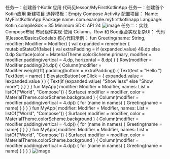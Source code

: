 任务一：创建首个Kotlin应用
代码见lesson/MyFirstKotlinApp
任务一：创建首个Kotlin应用
新建项目
选择模板：Empty Compose Activity
配置项目：
Name: MyFirstKotlinApp
Package name: com.example.myfirstkotlinapp
Language: Kotlin
compileSdk = 35
Minimum SDK: API 24
![image](https://github.com/user-attachments/assets/bac70cf9-ac7b-4d7c-b806-01ce5d5414c7)
任务二：实践Compose布局
布局组件实现
使用 Column、Row 和 Box 组合实现复杂UI：
代码见lesson/BasicsCodelab
核心代码示例：
fun Greeting(name: String, modifier: Modifier = Modifier) {
    val expanded = remember { mutableStateOf(false) }
    val extraPadding = if (expanded.value) 48.dp else 0.dp
    Surface(color = MaterialTheme.colorScheme.primary,
        modifier = modifier.padding(vertical = 4.dp, horizontal = 8.dp)
    ) {
        Row(modifier = Modifier.padding(24.dp)) {
            Column(modifier = Modifier.weight(1f).padding(bottom = extraPadding)) {
                Text(text = "Hello ")
                Text(text = name)
            }
            ElevatedButton(
                onClick = { expanded.value = !expanded.value }
            ) {
                Text(if (expanded.value) "Show less" else "Show more")
            }
        }
    }
}
fun MyApp( modifier: Modifier = Modifier,
           names: List<String> = listOf("World", "Compose")) {
    Surface(
        modifier = modifier,
        color = MaterialTheme.colorScheme.background
    ) {
        Column(modifier = modifier.padding(vertical = 4.dp)) {
            for (name in names) {
                Greeting(name = name)
            }
        }
    }
}
fun MyApp( modifier: Modifier = Modifier,
           names: List<String> = listOf("World", "Compose")) {
    Surface(
        modifier = modifier,
        color = MaterialTheme.colorScheme.background
    ) {
        Column(modifier = modifier.padding(vertical = 4.dp)) {
            for (name in names) {
                Greeting(name = name)
            }
        }
    }
}
fun MyApp( modifier: Modifier = Modifier,
           names: List<String> = listOf("World", "Compose")) {
    Surface(
        modifier = modifier,
        color = MaterialTheme.colorScheme.background
    ) {
        Column(modifier = modifier.padding(vertical = 4.dp)) {
            for (name in names) {
                Greeting(name = name)
            }
        }
    }
}
![image](https://github.com/user-attachments/assets/9e6fad7a-b9a6-443d-857f-e546bb9ceb50)
